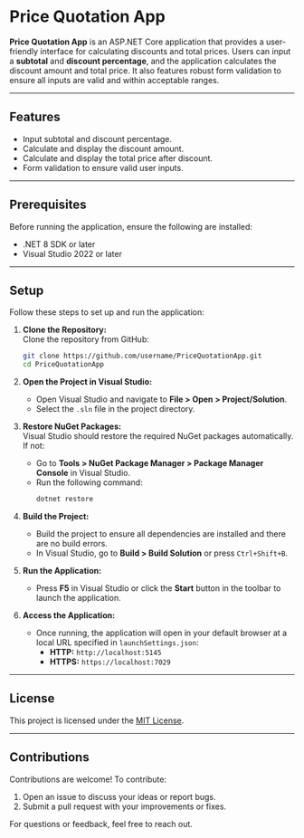 # Price Quotation App  

**Price Quotation App** is an ASP.NET Core application that provides a user-friendly interface for calculating discounts and total prices. Users can input a **subtotal** and **discount percentage**, and the application calculates the discount amount and total price. It also features robust form validation to ensure all inputs are valid and within acceptable ranges.  

---

## Features  

- Input subtotal and discount percentage.  
- Calculate and display the discount amount.  
- Calculate and display the total price after discount.  
- Form validation to ensure valid user inputs.  

---

## Prerequisites  

Before running the application, ensure the following are installed:  

- .NET 8 SDK or later  
- Visual Studio 2022 or later  

---

## Setup  

Follow these steps to set up and run the application:  

1. **Clone the Repository:**  
   Clone the repository from GitHub:  
   ```bash  
   git clone https://github.com/username/PriceQuotationApp.git  
   cd PriceQuotationApp  
   ```  

2. **Open the Project in Visual Studio:**  
   - Open Visual Studio and navigate to **File > Open > Project/Solution**.  
   - Select the `.sln` file in the project directory.  

3. **Restore NuGet Packages:**  
   Visual Studio should restore the required NuGet packages automatically. If not:  
   - Go to **Tools > NuGet Package Manager > Package Manager Console** in Visual Studio.  
   - Run the following command:  
     ```bash  
     dotnet restore  
     ```  

4. **Build the Project:**  
   - Build the project to ensure all dependencies are installed and there are no build errors.  
   - In Visual Studio, go to **Build > Build Solution** or press `Ctrl+Shift+B`.  

5. **Run the Application:**  
   - Press **F5** in Visual Studio or click the **Start** button in the toolbar to launch the application.  

6. **Access the Application:**  
   - Once running, the application will open in your default browser at a local URL specified in `launchSettings.json`:  
     - **HTTP:** `http://localhost:5145`  
     - **HTTPS:** `https://localhost:7029`  

---

## License  

This project is licensed under the [MIT License](LICENSE).  

---

## Contributions  

Contributions are welcome! To contribute:  
1. Open an issue to discuss your ideas or report bugs.  
2. Submit a pull request with your improvements or fixes.  

For questions or feedback, feel free to reach out.  
